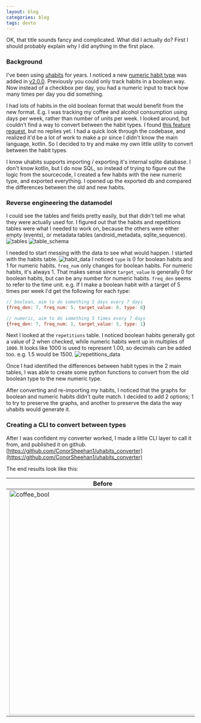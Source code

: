 ```yaml
---
layout: blog
categories: blog
tags: devto
---
```


OK, that title sounds fancy and complicated. What did I actually do?
First I should probably explain why I did anything in the first place.


### Background
I've been using [uhabits](https://github.com/iSoron/uhabits) for years. I noticed a new [numeric habit type](https://github.com/iSoron/uhabits/discussions/42) was added in [v2.0.0](https://github.com/iSoron/uhabits/releases/tag/v2.0.0-alpha). Previously you could only track habits in a boolean way. Now instead of a checkbox per day, you had a numeric input to track how many times per day you did something.

I had lots of habits in the old boolean format that would benefit from the new format. E.g. I was tracking my coffee and alcohol consumption using days per week, rather than number of units per week. I looked around, but couldn't find a way to convert between the habit types. I found [this feature request](https://github.com/iSoron/uhabits/discussions/934), but no replies yet. I had a quick look through the codebase, and realized it'd be a lot of work to make a pr since I didn't know the main language, kotlin. So I decided to try and make my own little utility to convert between the habit types.

I know uhabits supports importing / exporting it's internal sqlite database. I don't know kotlin, but I do now SQL, so instead of trying to figure out the logic from the sourcecode, I created a few habits with the new numeric type, and exported everything. I opened up the exported db and compared the differences between the old and new habits.


### Reverse engineering the datamodel
I could see the tables and fields pretty easily, but that didn't tell me what they were actually used for. I figured out that the habits and repetitions tables were what I needed to work on, because the others were either empty (events), or metadata tables (android_metadata, sqlite_sequence).
![tables]({{site.url}}/assets/images/uhabits/tables.png)
![table_schema]({{site.url}}/assets/images/uhabits/table_schema.png)

I needed to start messing with the data to see what would happen. I started with the habits table. 
![habit_data]({{site.url}}/assets/images/uhabits/habit_data.png)
I noticed `type` is 0 for boolean habits and 1 for numeric habits. `freq_num` only changes for boolean habits. For numeric habits, it's always 1. That makes sense since `target_value` is generally 0 for boolean habits, but can be any number for numeric habits. `freq_den` seems to refer to the time unit. e.g. If I make a boolean habit with a target of 5 times per week I'd get the following for each type:
```javascript
// boolean, aim to do something 5 days every 7 days
{freq_den: 7, freq_num: 5, target_value: 0, type: 0}

// numeric, aim to do something 5 times every 7 days
{freq_den: 7, freq_num: 1, target_value: 5, type: 1}
```

Next I looked at the `repetitions` table. I noticed boolean habits generally got a value of 2 when checked, while numeric habits went up in multiples of `1000`. It looks like 1000 is used to represent 1.00, so decimals can be added too. e.g. 1.5 would be 1500.
![repetitions_data]({{site.url}}/assets/images/uhabits/repetitions_data.png)

Once I had identified the differences between habit types in the 2 main tables, I was able to create some python functions to convert from the old boolean type to the new numeric type.

After converting and re-importing my habits, I noticed that the graphs for boolean and numeric habits didn't quite match. I decided to add 2 options; 1 to try to preserve the graphs, and another to preserve the data the way uhabits would generate it.

### Creating a CLI to convert between types
After I was confident my converter worked, I made a little CLI layer to call it from, and published it on github. [https://github.com/ConorSheehan1/uhabits_converter](https://github.com/ConorSheehan1/uhabits_converter) 

The end results look like this:

| Before                                          | After                                         |
| ----------------------------------------------- | --------------------------------------------- |
| <img src="{{site.url}}/assets/images/uhabits/coffee_bool.jpg" width="500" height="600" alt="coffee_bool"/>  |  <img src="{{site.url}}/assets/images/uhabits/coffee_num.jpg" width="500" height="600" alt="coffee_num"/>  |
